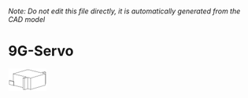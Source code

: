 ###### Note: Do not edit this file directly, it is automatically generated from the CAD model

# 9G-Servo

![](/project.svg)



 

